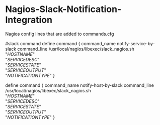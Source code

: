# Nagios-Slack-Notification-Integration

Nagios config lines that are added to commands.cfg

#slack command
define command {
      command_name     notify-service-by-slack
      command_line /usr/local/nagios/libexec/slack_nagios.sh \
"$HOSTNAME$" \
"$SERVICEDESC$" \
"$SERVICESTATE$" \
"$SERVICEOUTPUT$" \
"$NOTIFICATIONTYPE$"
}

define command {
      command_name     notify-host-by-slack
      command_line /usr/local/nagios/libexec/slack_nagios.sh \
"$HOSTNAME$" \
"$SERVICEDESC$" \
"$SERVICESTATE$" \
"$SERVICEOUTPUT$" \
"$NOTIFICATIONTYPE$"
}
